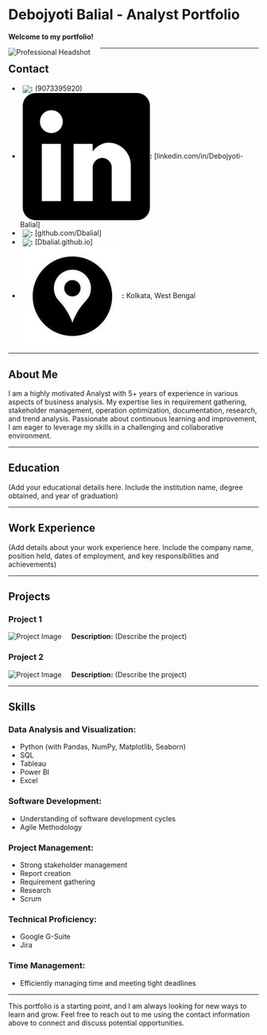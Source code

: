 # **Debojyoti Balial - Analyst Portfolio**

**Welcome to my portfolio!**

<img src="#" alt="Professional Headshot" style="float: left; margin-right: 20px;" /> <!-- Replace '#' with the actual path to your image -->

---

## **Contact**

* **<img src="[Images2/Phone Image.jpg]" style="vertical-align: middle; margin-left: 5px;"/>:** (9073395920) 
* **<img src="Images2/Linkedin.png" style="vertical-align: middle; margin-left: 5px;"/>:** [linkedin.com/in/Debojyoti-Balial] 
* **<img src="https://github.com/Dbalial/Dbalial.github.io/blob/main/Images2/Github.png" style="vertical-align: middle; margin-left: 5px;"/>:** [github.com/Dbalial] 
* **<img src="https://github.com/Dbalial/Dbalial.github.io/blob/main/Images2/World.png" style="vertical-align: middle; margin-left: 5px;"/>:** [Dbalial.github.io] 
* **<img src="https://github.com/Dbalial/Dbalial.github.io/blob/main/Images2/LOcation.jfif" style="vertical-align: middle; margin-left: 5px;"/>:** Kolkata, West Bengal

---

## **About Me**

I am a highly motivated Analyst with 5+ years of experience in various aspects of business analysis. My expertise lies in requirement gathering, stakeholder management, operation optimization, documentation, research, and trend analysis. Passionate about continuous learning and improvement, I am eager to leverage my skills in a challenging and collaborative environment.

---

## **Education**

(Add your educational details here. Include the institution name, degree obtained, and year of graduation)

---

## **Work Experience**

(Add details about your work experience here. Include the company name, position held, dates of employment, and key responsibilities and achievements)

---

## **Projects**

### Project 1
<img src="#" alt="Project Image" style="float: left; margin-right: 20px;" /> <!-- Replace '#' with the actual path to your image -->
**Description:** (Describe the project)

### Project 2
<img src="#" alt="Project Image" style="float: left; margin-right: 20px;" /> <!-- Replace '#' with the actual path to your image -->
**Description:** (Describe the project)

---

## **Skills**

### **Data Analysis and Visualization:**

- Python (with Pandas, NumPy, Matplotlib, Seaborn)
- SQL
- Tableau
- Power BI
- Excel

### **Software Development:**

- Understanding of software development cycles
- Agile Methodology

### **Project Management:**

- Strong stakeholder management
- Report creation
- Requirement gathering
- Research
- Scrum

### **Technical Proficiency:**

- Google G-Suite
- Jira

### **Time Management:**

- Efficiently managing time and meeting tight deadlines

---

This portfolio is a starting point, and I am always looking for new ways to learn and grow. Feel free to reach out to me using the contact information above to connect and discuss potential opportunities.
